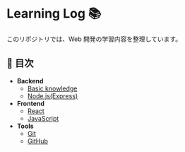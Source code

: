 # Learning Log 📚

このリポジトリでは、Web 開発の学習内容を整理しています。

## 📌 目次

- **Backend**
  - [Basic knowledge](backend/basic_knowledge_of_backend.md)
  - [Node.js(Express)](<backend/nodejs(express).md>)
- **Frontend**
  - [React](frontend/react.md)
  - [JavaScript](frontend/javascript.md)
- **Tools**
  - [Git](tools/git.md)
  - [GitHub](tools/github.md)
